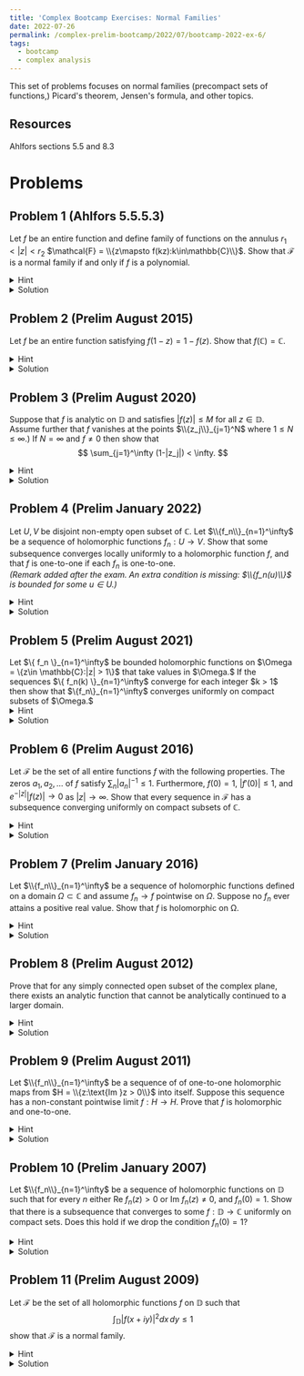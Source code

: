 ```yaml
---
title: 'Complex Bootcamp Exercises: Normal Families'
date: 2022-07-26
permalink: /complex-prelim-bootcamp/2022/07/bootcamp-2022-ex-6/
tags:
  - bootcamp
  - complex analysis
---
```


This set of problems focuses on normal families (precompact sets of functions,) Picard's theorem, Jensen's formula, and other topics.

Resources
------
Ahlfors sections 5.5 and 8.3

Problems
======

Problem 1 (Ahlfors 5.5.5.3)
------
Let $f$ be an entire function and define family of functions on the annulus $r_1 < |z| < r_2$ $\mathcal{F} = \\{z\mapsto f(kz):k\in\mathbb{C}\\}$. 
Show that $\mathcal{F}$ is a normal family if and only if $f$ is a polynomial. 
<details>
	<summary>Hint</summary>
	Recall an entire function $f$ is a polynomial if and only if $|f(z)| \to \infty$ as $z \to \infty$. <br>
	This problem is using the notion of ``normal families'' for meromorphic functions, so having a sequence of holomorphic functions converging to the constant map $z\mapsto \infty$ is possible.  
</details>
<details>
	<summary>Solution</summary>
	Suppose $f$ is a polynomial and let $\{f_n\}_{n=1}^\infty \subset \mathcal{F}$. 
	We note that we can write every $f_n(z) = f(k_nz)$ for some $k\in \mathbb{C}$. 
	If the set $\{k_n\}_{n=1}^\infty$ is unbounded we may select a subsequence converging to infinity, in which case we have for all $r_1<|z| < r_2$ $k_nz \to \infty$ as $n\to \infty$, and since $f$ is a polynomial we have $f_n \to \infty$ uniformly on compact sets. 
	If the sequence $\{k_n\}_{n=1}^\infty$ is bounded then it itself is precompact, so we can take a subsequence $n_j$ converging to a $k \in \mathbb{C}$. 
	It then follows $f_{n_j} \to g$ where $g(z) = f(kz)$ (this I will not fully prove, but by the triangle inequality it suffices consider just the polynomials $z^k$, $k\in \mathbb{N}$.) 
	<br>


	Now suppose that $\mathcal{F}$ defines a normal family. 
	We can then define the sequence of functions $f_n(z) = f(nz)$ which lie in this family. 
	Since $f$ is entire we see either
	$$ \lim_{n\to\infty} \max_{r_1 < |z| < r_2} |f_n(z)| \to \infty$$
	or else $|f|$ is bounded and hence $f$ is a constant polynomial. 
	In the case that this limit converges to infinity, we must have that $f_n \to \infty$ (because normality in this sense allows holomorphic functions to converge to either other holomorphic functions or the constant map $z\mapsto \infty.$)
	This establishes that 
	$$ \lim_{z\to\infty} |f(z)| = \infty$$
	hence $f$ is a polynomial. 
</details>

Problem 2 (Prelim August 2015)
------
Let $f$ be an entire function satisfying $f(1-z) = 1-f(z)$. Show that $f(\mathbb{C}) = \mathbb{C}.$
<details>
	<summary>Hint</summary>
	Suppose not and apply Picard to find that $f(\mathbb{C}) = \mathbb{C} \setminus \{w\}$. 
</details>
<details>
	<summary>Solution</summary>
	Suppose not, then by Picards theorem there exists $w$ such that $f(\mathbb{C}) = \mathbb{C} \setminus \{w\}$. 
	From our relation, if there exists $z$ such that $f(z) = 1-w$ then $$1-f(z) = 1-(1-w) = w = f(1-z). $$
	By Picards, we are guaranteed such $z$ as long as $1-w \ne w \implies w \ne 1/2$. 
	If $w = 1/2$ note that at $z = 1/2$ we have 
	$$2f(1/2) = f(1-1/2) + f(1/2) = 1$$
	hence $f$ attains $1/2$ and $f(\mathbb{C}) = \mathbb{C}$. 
</details>

Problem 3 (Prelim August 2020)
------
Suppose that $f$ is analytic on $\mathbb{D}$ and satisfies $|f(z)| \leq M$ for all $z\in \mathbb{D}$. Assume further that $f$ vanishes at the points $\\{z_j\\}_{j=1}^N$ where $1 \leq N \leq \infty.$)
If $N = \infty$ and $f \ne 0$ then show that $$ \sum_{j=1}^\infty (1-|z_j|) < \infty. $$
<details>
	<summary>Hint</summary>
	Jensen's formula. 
</details>
<details>
	<summary>Solution</summary>
	Jensen's formula guarantees the convergence of the sum 
	$$ \sum_{j=1}^\infty \log(|z_j|) $$
	and due to the inequality $\log r = \log(1 + (r-1)) \leq r-1$ we find 
	$$ 0 \leq \sum_{j=1} 1- |z_j| \leq -\sum_{j=1}^\infty \log(|z_j|).  $$
</details>

Problem 4 (Prelim January 2022)
------
Let $U,V$ be disjoint non-empty open subset of $\mathbb{C}$. Let $\\{f_n\\}_{n=1}^\infty$ be a sequence of holomorphic functions $f_n : U \to V.$
Show that some subsequence converges locally uniformly to a holomorphic function $f$, and that $f$ is one-to-one if each $f_n$ is one-to-one. <br><i>(Remark added after the exam. An extra condition is missing: $\\{f_n(u)\\}$ is bounded for some $u\in U.)$</i>
<details>
	<summary>Hint</summary>
	Since $U$ and $V$ are disjoint we can transform the sequence into a bounded sequence. 
</details>
<details>
	<summary>Solution</summary>
	Since $U$ is open selecting any $w \in U$ there exists $r>0$ such that $B_r(w) \subset U$. 
	We then define the sequence of functions $g_n:U\to B_{1/r}(0)$ by $g_n(z):= (f(z) - w)^{-1}$. 
	We immediately see that $|g_n(z)| = |f(z) - w|^{-1} < r^{-1}$ hence they form a normal family and we can choose a subsequence converging uniformly on compact sets to $g: U \to \overline{U}$. 
	Next, suppose for some $z$ we have $g(z_0) = 0.$
	Since the functions $f_n$ are holomorphic the functions $g_n$ are never equal to zero (for this requires a pole of $f_n$) and we can apply the minimum modulus principle. 
	Selecting any ball of radius $q$ we see 
	$$ \min_{|z - z_0| < q} |g_n(z)| = \min_{|z-z_0| = q} |g_n(z)| $$
	which when applied to our subsequence converging to $g$ gives us that $g$ has a root in every circle $|z- z_0| = q < r^{-1} - |z_0|$. 
	Any such set of zeros obviously has an accumulation point at $z = z_0$, hence we would have $g \equiv 0.$ 
	However, since $\{f_n(u)\}$ remains bounded we see there exists some $\epsilon > 0$ such that $\epsilon < |g_n(u)|$ ruling out uniform convergence to zero. 
	Now, since we know the image of $g$ is contained within $B_{1/r}(0)\setminus \{0\}$ we can define $$f(z) = w + \frac{1}{g(z)} $$
	and this will be the uniform limit on compact sets of the subsequence of $\{f_n\}_{n=1}^\infty$ corresponding to the subsequence of $\{g_n\}_{n=1}^\infty$ we selected. 
	<br>
	The argument for injectivity is completely contained in the solution to problem 9. 
</details>

Problem 5 (Prelim August 2021)
------
<div>Let $\{ f_n \}_{n=1}^\infty$ be bounded holomorphic functions on $\Omega = \{z\in \mathbb{C}:|z| > 1\}$ that take values in $\Omega.$ 
If the sequences $\{ f_n(k) \}_{n=1}^\infty$ converge for each integer $k > 1$ then show that $\{f_n\}_{n=1}^\infty$ converges uniformly on compact subsets of $\Omega.$</div>
<details>
	<summary>Hint</summary>
	You may need to use the sub-subsequence argument to extend beyond just convergence of subsequences. 
</details>
<details>
	<summary>Solution</summary>
	Letting $I:\mathbb{C}\setminus \{0\} \to \mathbb{C}\setminus \{0\}$ be the inversion map $z\mapsto z^{-1}$ the composition $g_n = I\circ f_n\circ I$ defines a bounded family.
	Note that since $g_n:\mathbb{D} \setminus \{0\} \to \overline{\mathbb{D}}$ the singularity at zero is removable, so here on consider $g_n$ to be the analytic extension. 
	Additionally, we have that $\{g_n(1/k)\}_{n=1}^\infty$ defines a convergent sequence of complex numbers. 
	By Montel's theorem the family $\{g_n\}_{n=1}^\infty$ is normal. 
	Pick any subsequence of $\{g_n\}$, then by normality it has a sub-subsequence converging to some holomorphic function $g:\mathbb{D} \to \overline{\mathbb{D}}$. 
	Suppose we do this process again on a different subsequence, then we receive a subsequence converging to a $\tilde g$. 
	Now since the sequence $\{g_n(1/k)\}_{n=1}^\infty$ is convergent for every integer $k > 1$ we have
	$$ g\left( \frac{1}{k} \right) = \lim_{n\to \infty} g_{a_n}\left(\frac{1}{k} \right) = \lim_{n\to \infty} g_{b_n}\left(\frac{1}{k} \right) = \tilde g\left( \frac{1}{k} \right).$$
	The set $\{1/k: k \in \mathbb{Z}^{>1}\}$ has an accumulation point $z = 0$ within the domains of $g,\tilde g$ and hence by the identity theorem it follows that $g \equiv \tilde g$. 
	Since every subsequence has a sub-subsequence converging to the same limit we must have this convergence on the entire sequence, $g_n \to g$ uniformly on compact sets.
	Conjugating $g_n$ and $g$ by the inversion map then gives this for $f_n \to f$. 

</details>

Problem 6 (Prelim August 2016)
------
Let $\mathcal{F}$ be the set of all entire functions $f$ with the following properties. The zeros $a_1,a_2,\dots$ of $f$ satisfy $\sum_{n} |a_n|^{-1} \leq 1$. Furthermore, $f(0) = 1$, $|f'(0)| \leq 1$, and $e^{-|z|} |f(z)| \to 0$ as $|z| \to \infty$. Show that every sequence in $\mathcal{F}$ has a subsequence converging uniformly on compact subsets of $\mathbb{C}.$
<details>
	<summary>Hint</summary>
	Knowing that $\sum_{n=1}^N |a_n|^{-1}$ is bounded implies that the product 
	$$ \prod_{n = 1}^N 1 - \frac{z}{a_n} $$
	converges uniformly on compact sets. 
	As a result, a function of genus $h$ with these roots then has the canonical representaiton $$ z^{g(z)}\prod_{n=1}^N 1 - \frac{z}{a_n} $$ where $g(z)$ is a degree $h$ polynomial. 
</details>
<details>
	<summary>Solution</summary>
	From our hypothesis on the sum of roots we see that the genus of any $f\in \mathcal{F}$ is at least zero.
	Since $e^{-|z|}|f(z)| \to 0$ as $|z|\to \infty$ the order is at most one (and in particular the genus is at most $1$ due to Hadamard) hence we can write $f$ as 
	$$ f(z) = Ce^{\alpha z} \prod_{m=1}^N 1-\frac{z}{a_i}$$
	for some $\alpha,C \in \mathbb{C}$.
	We observe $f(0) = C = 1$ and we can estimate $\alpha$ by
	$$\begin{align*} 
		1 \geq |f'(0)| &= \left| \alpha - \sum_{n=1}^N \frac{1}{a_n} \right|\\
		&\geq \left| |\alpha| - \left| \sum_{n=1}^N \frac{1}{a_n} \right| \right|
	\end{align*} $$
	which shows $|\alpha| \leq 1 + |\sum_{n=1}^N a_n^{-1}| \leq 2.$
	Now taking any compact subset of $\mathbb{C}$ we see it is bounded with $|z| \leq M$. 
	From here we can estimate 
	$$ \begin{align*}
		\log |f(z)| &= \text{Re}(\alpha z) + \sum_{n=1}^N \log\left(\left|1-\frac{z}{a_n}\right|\right) \\
		&\leq 2M + \sum_{n=1}^N \frac{M}{a_n} \leq 3M
	\end{align*} $$
	which is bounded by the hypothesis on the roots and the fact that $|\alpha| < 2.$ 
	This shows that $\mathcal{F}$ is locally uniformly bounded and therefore it is normal family by Montel's theorem. 
</details>

Problem 7 (Prelim January 2016)
------
Let $\\{f_n\\}_{n=1}^\infty$ be a sequence of holomorphic functions defined on a domain $\Omega \subset \mathbb{C}$ and assume $f_n\to f$ pointwise on $\Omega$. 
Suppose no $f_n$ ever attains a positive real value. Show that $f$ is holomorphic on $\mathbb{\Omega}.$
<details>
	<summary>Hint</summary>
	Can you conformally map the image set $\mathbb{C} \setminus \mathbb{R}^+$ to a bounded set? 
</details>
<details>
	<summary>Solution</summary>
	Since no $f_n$ attains a value in $\mathbb{R}^+$ let $s:\mathbb{C} \setminus \{z: z\geq 1\}$ be a branch of the square root function with $s(-1) = i$. 
	We then see that $s\circ f_n$ has image in the upper half plane, which over a map $T$ is conformally equivalent to $\mathbb{D}$. 
	This shows that $T\circ s\circ f_n$ forms a uniformly bounded family, so by Montel a subsequence converges to an $\tilde f:\Omega \to \overline{\mathbb{D}}.$ 
	If $f$ is not a constant function with image on the boundary of $\mathbb{D}$ we see that $s^{-1} \circ T^{-1}\circ \tilde f$ is a local uniform limit of a subsequence of $f_n$ and hence is holomorphic. 
	It also follows that it is the pointwise limit of this subsequence so by uniqueness of limits $f \equiv s^{-1}\circ T^{-1}\circ \tilde f$. 
	<br>
	Now instead suppose that $\tilde f$ is a function taking a value in $\partial \mathbb{D}$. 
	We immediately note that since the image of $\tilde f$ is contained in $\overline{D}$ this forces $\tilde f$ to be constant by maximum modulus. 
	If this occurs away from the pole of $T^{-1}$ then the our subsequence still converges to $f =s^{-1}\circ T^{-1}\circ \tilde f$ uniformly on compact sets, and now this function is a constant map to some points of $\mathbb{R}^+.$
	If $\tilde f$ take the value of the pole of $T^{-1}$ then we note that our subsequence of $\{f_n\}_{n=1}^\infty$ is now converging uniformly to $\infty$, but this is impossible because of the sequence has a pointwise limit $f:\Omega\to\mathbb{C}$. 
</details>

Problem 8 (Prelim August 2012)
------
Prove that for any simply connected open subset of the complex plane, there exists an analytic function that cannot be analytically continued to a larger domain.
<details>
	<summary>Hint</summary>
	By Riemann mapping theorem we can take our domain to be $\mathbb{D}$. An extension of a function $f$ will certainly not exist if $f$ is unbounded on all neighborhoods of points on the boundary.
</details>
<details>
	<summary>Solution</summary>
	For this problem its handy to think of the diatic rationals between $0$ and $1$, $r= \sum_{i=1}^\infty c_i 2^{-n}$ where $c_i = 0,1$. 
	Note that for a diatic $r$ rational whose representation halts at $i = N$ we have $2^k r \in 2\mathbb{Z}$ whenever $k > N$. 
	This immediately can be used to define a function by power series
	$$ f(z) = \sum_{n=1}^\infty z^{2^k} $$
	which has radius of convergence $1$. 
	At $z = e^{\pi i r}$ we see 
	$$f (z) = \sum_{n=1}^\infty e^{2^k i \pi r} = \sum_{n=1}^N e^{2^k i \pi r} + \sum_{i=N+1}^\infty 1 $$
	showing that no analytic extension exists, for $f$ blows up in every neighborhood of points on the boundary of $\partial \mathbb{D}$. 
	<br>
	In the case that our set is not $\mathbb{D}$ we know there exists a Riemann map $R:U\to \mathbb{D}$ so here we just take $f\circ R$ to be our function. 
</details>

Problem 9 (Prelim August 2011)
------
Let $\\{f_n\\}_{n=1}^\infty$ be a sequence of of one-to-one holomorphic maps from $H = \\{z:\text{Im }z > 0\\}$ into itself.
Suppose this sequence has a non-constant pointwise limit $f:H\to H$.
Prove that $f$ is holomorphic and one-to-one. 
<details>
	<summary>Hint</summary>
	Weierstrass' theorem tells us that $f$ will be holomorphic if we can upgrade our convergence from pointwise to uniform on compact sets. <br>
	To determine the injectivity of $f$ consider the limit of the argument principle applied to $f_n(z) - w$ for fixed $w \in \mathbb{C}.$
</details>
<details>
	<summary>Solution</summary>
	We let $T: H\to \mathbb{D}$ be a Mobius transformation then $T\circ f_n$ defines a family of bounded maps and by Montel they have subsequence that converges uniformly on compact sets to some limit $\tilde f:H\to \overline{\mathbb{D}}$. 
	We note that this limit cannot take value in $\partial D$, for then by maximum modulus the limiting function is constant hence the subsequence $f_n$ would converge pointwise to a constant function. 
	Since this limiting function is contained entirely in $\mathbb{D}$ we can apply $T^{-1}$ to it and the subsequence $T\circ f_n$ to find a subsequence of $f_n$ converging to $T^{-1}\circ \tilde f$. 
	By uniqueness of limits we see that $f \equiv T^{-1}\circ \tilde f$ hence $f$ is holomorphic by Weierstrass' theorem. <br>

	To see that $f$ is one-to-one select $w\in H$ and let $U = \{ x+iy: |x|\leq N, N^{-1} \leq y \leq N\}$. 
	We know that on the boundary of $U$
	$$ \frac{1}{2\pi i}\int_{\partial U} \frac{f_n'(z)}{f_n(z) - w}\,dz = 0\text{ or }1$$
	Now, from the work that we have done we know that as long as $w \notin f_n(\partial U)$ for all $n > N$ we can conclude
	$$\frac{1}{f_n(z) - w} \to \frac{1}{f(z) - w}$$
	uniformly on compact sets. 
	By the integral formula we also find that 
	$$ f'_n(z) = \int_U \frac{f_n(\xi)}{(z-\xi)^2}\,d\xi \to \int_U\frac{f_n(\xi)}{(z-\xi)^2}\,d\xi = f'(z)$$
	uniformly on compact sets. 
	Since $\partial U$ is compact, we can commute limits an integrals by uniform convergence
	$$ 0\text{ or } 1 = \frac{1}{2\pi i}\int_{\partial U} \frac{f_n'(z)}{f_n(z) - w}\,dz \to \frac{1}{2\pi i}\int_{\partial U} \frac{f'(z)}{f(z) - w}\,dz $$
	hence $f$ is injective on $U$. 
	Since we could take $N$ as large as we want, we can conclude $f$ is one-to-one over all of $H$. 
</details>

Problem 10 (Prelim January 2007)
------
Let $\\{f_n\\}_{n=1}^\infty$ be a sequence of holomorphic functions on $\mathbb{D}$ such that for every $n$ either $\text{Re }f_n(z) > 0$ or $\text{Im }f_n(z) \ne 0$, and $f_n(0) = 1$.
Show that there is a subsequence that converges to some $f:\mathbb{D} \to \mathbb{C}$ uniformly on compact sets.
Does this hold if we drop the condition $f_n(0) = 1?$
<details>
	<summary>Hint</summary>
	Note that the range of every $f_n$ is contained in a simply connected proper subset of $\mathbb{C}$. 
	Can you find any convenient conformally equivalent regions?
</details>
<details>
	<summary>Solution</summary>
	Proceeding as we did in problem 7 (except now selecting a branch of square root that excludes $\mathbb{R}^{-}$) we see $T\circ s \circ f_n$ defines a family of bounded functions and hence a subsequence converges to some $\tilde f:\mathbb{D} \to \overline{\mathbb{D}}$. 
	We clearly see that these functions do not take value on the boundary (for then by maximum modulus $\tilde f$ is constant, however $(T\circ s \circ f_n)(0) = 0$ for all $n$.)
	Hence the range of $\tilde f$ is contained in $\mathbb{D}$ so $s^{-1}\circ T^{-1}\circ \tilde f$ is holomorphic and the uniform limit on compact sets of the corresponding subsequence of $f_n.$ <br>

	If we remove the assumption that $f_n(0) = 1$ it is possible our sequence of functions blow up uniformly to infinity. Take, for instance, $f_n:\mathbb{D} \to U$ mapping $z \mapsto z+1+n$ which obviously converges uniformly to $\infty.$ 
	Our composition $T\circ s\circ f_n$ then has all subsequences converging uniformly to a constant function taking value the pole of $T^{-1}$. 
</details>

Problem 11 (Prelim August 2009)
------
Let $\mathcal{F}$ be the set of all holomorphic functions $f$ on $\mathbb{D}$ such that $$ \int_\mathbb{D} |f(x + iy)|^2dx\,dy \leq 1 $$ show that $\mathcal{F}$ is a normal family.
<details>
	<summary>Hint</summary>
	Selecting any disk of radius $r < 1$ apply the mean value property to get a bound on $|f(z)|$ over this domain. To finish, look for variations of Montel's theorem or find an appropriate diagonal argument. 
</details>
<details>
	<summary>Solution</summary>
	Selecting $0 < r < 1$ let $D = \{z: |z| \leq r\}$. The mean value property tells us that
	$$ |f(z)|^2 \leq \frac{1}{\pi (1-r)^2} \int_{D} |f(z)|^2\,dz \leq \frac{1}{\pi(1-r)^2}$$
	This shows that $f$ is locally uniformly bounded on $\mathbb{D}$ hence Montel's theorem tells us $\mathcal{F}$ is a normal family. 
</details>
